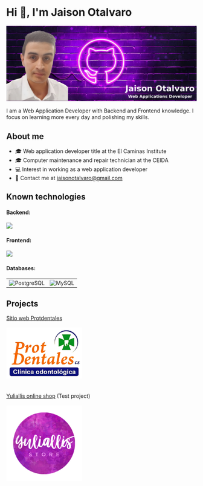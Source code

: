 
<h1>Hi 👋, I'm Jaison Otalvaro</h1>
<!--
**JaisonOtalvaro/JaisonOtalvaro** is a ✨ _special_ ✨ repository because its `README.md` (this file) appears on your GitHub profile.-->
<img alt="background" src="https://raw.githubusercontent.com/JaisonOtalvaro/JaisonOtalvaro/main/bg_profile.png">
<p>I am a Web Application Developer with Backend and Frontend knowledge. I focus on learning more every day and polishing my skills.</p>
<h2>About me</h2>
<ul>
<li>🎓 Web application developer title at the El Caminas Institute</li>
<li>🎓 Computer maintenance and repair technician at the CEIDA</li>
<li>💻 Interest in working as a web application developer</li>
<li>📧 Contact me at <a href="mailto:jaisonotalvaro@gmail.com">jaisonotalvaro@gmail.com</a></li>
</ul>
<h2>Known technologies</h2>
<h4>Backend:</h4>
<img src="https://skillicons.dev/icons?i=java,spring,php,laravel,symfony"/>
<h4>Frontend:</h4>
<img src="https://skillicons.dev/icons?i=html,css,js"/>
<h4>Databases:</h4>
<table>
<tr>
<td><img width="50" src="https://user-images.githubusercontent.com/25181517/117208740-bfb78400-adf5-11eb-97bb-09072b6bedfc.png" alt="PostgreSQL" title="PostgreSQL"/></td>
<td><img width="50" src="https://user-images.githubusercontent.com/25181517/183896128-ec99105a-ec1a-4d85-b08b-1aa1620b2046.png" alt="MySQL" title="MySQL"/></td>
</tr>
</table>
<h2>Projects</h2>
<a href="https://www.protdentales.com">Sitio web Protdentales</a><br><br>
<a href="https://www.protdentales.com"><img width="200" alt="Protdentales" src="https://raw.githubusercontent.com/JaisonOtalvaro/JaisonOtalvaro/main/logo.png"></a><br><br><br>
<a href="https://www.yuliallis.com">Yuliallis online shop</a> (Test project)<br><br>
<a href="https://www.yuliallis.com"><img width="200" alt="yuliallis shop" src="https://raw.githubusercontent.com/JaisonOtalvaro/JaisonOtalvaro/main/yuliallis.png"></a><br><br>

















